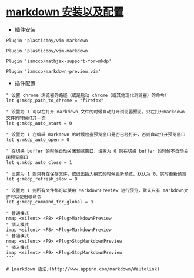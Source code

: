 # [markdown 安装以及配置](https://github.com/iamcco/markdown-preview.vim)
* 插件安装
```
Plugin 'plasticboy/vim-markdown'
```
```
Plugin 'plasticboy/vim-markdown'
```
```
Plugin 'iamcco/mathjax-support-for-mkdp'
```
```
Plugin 'iamcco/markdown-preview.vim'
```
* 插件配置
```
" 设置 chrome 浏览器的路径（或是启动 chrome（或其他现代浏览器）的命令）
let g:mkdp_path_to_chrome = "firefox" 
```
```
" 设置为 1 可以在打开 markdown 文件的时候自动打开浏览器预览，只在打开markdown 文件的时候打开一次
let g:mkdp_auto_start = 0 
```
```
" 设置为 1 在编辑 markdown 的时候检查预览窗口是否已经打开，否则自动打开预览窗口
let g:mkdp_auto_open = 0
```
```
" 在切换 buffer 的时候自动关闭预览窗口，设置为 0 则在切换 buffer 的时候不自动关闭预览窗口
let g:mkdp_auto_close = 1
```
```
" 设置为 1 则只有在保存文件，或退出插入模式的时候更新预览，默认为 0，实时更新预览
let g:mkdp_refresh_slow = 0
```
```
" 设置为 1 则所有文件都可以使用 MarkdownPreview 进行预览，默认只有 markdown文件可以使用改命令
let g:mkdp_command_for_global = 0
```
```
" 普通模式
nmap <silent> <F8> <Plug>MarkdownPreview
" 插入模式
imap <silent> <F8> <Plug>MarkdownPreview
" 普通模式
nmap <silent> <F9> <Plug>StopMarkdownPreview
" 插入模式
imap <silent> <F9> <Plug>StopMarkdownPreview
'''

# [markdown 语法](http://www.appinn.com/markdown/#autolink)
